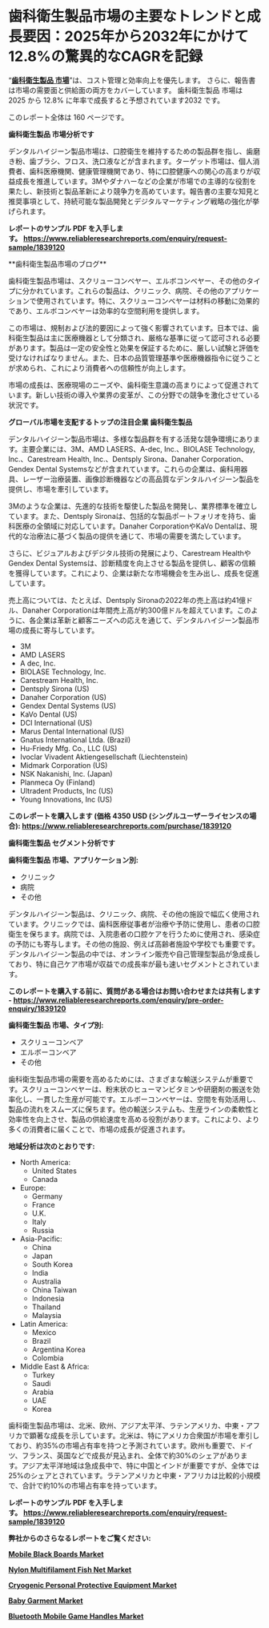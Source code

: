 <p><h1>歯科衛生製品市場の主要なトレンドと成長要因：2025年から2032年にかけて12.8%の驚異的なCAGRを記録</h1></p><p>&ldquo;<strong><a href="https://www.reliableresearchreports.com/dental-hygiene-product-r1839120?utm_campaign=107&utm_medium=9&utm_source=Github&utm_content=ia&utm_term=10022025&utm_id=dental-hygiene-product">歯科衛生製品 市場</a></strong>&rdquo;は、コスト管理と効率向上を優先します。 さらに、報告書は市場の需要面と供給面の両方をカバーしています。 歯科衛生製品 市場は 2025 から 12.8% に年率で成長すると予想されています2032 です。</p>
<p>このレポート全体は 160 ページです。</p>
<p><strong>歯科衛生製品 市場分析です</strong></p>
<p><p>デンタルハイジーン製品市場は、口腔衛生を維持するための製品群を指し、歯磨き粉、歯ブラシ、フロス、洗口液などが含まれます。ターゲット市場は、個人消費者、歯科医療機関、健康管理機関であり、特に口腔健康への関心の高まりが収益成長を推進しています。3Mやダナハーなどの企業が市場での主導的な役割を果たし、新技術と製品革新により競争力を高めています。報告書の主要な知見と推奨事項として、持続可能な製品開発とデジタルマーケティング戦略の強化が挙げられます。</p></p>
<p><strong>レポートのサンプル PDF を入手します。&nbsp;<a href="https://www.reliableresearchreports.com/enquiry/request-sample/1839120?utm_campaign=107&utm_medium=9&utm_source=Github&utm_content=ia&utm_term=10022025&utm_id=dental-hygiene-product">https://www.reliableresearchreports.com/enquiry/request-sample/1839120</a></strong></p>
<p><p>**歯科衛生製品市場のブログ**</p><p>歯科衛生製品市場は、スクリューコンベヤー、エルボコンベヤー、その他のタイプに分かれています。これらの製品は、クリニック、病院、その他のアプリケーションで使用されています。特に、スクリューコンベヤーは材料の移動に効果的であり、エルボコンベヤーは効率的な空間利用を提供します。</p><p>この市場は、規制および法的要因によって強く影響されています。日本では、歯科衛生製品は主に医療機器として分類され、厳格な基準に従って認可される必要があります。製品は一定の安全性と効果を保証するために、厳しい試験と評価を受けなければなりません。また、日本の品質管理基準や医療機器指令に従うことが求められ、これにより消費者への信頼性が向上します。</p><p>市場の成長は、医療現場のニーズや、歯科衛生意識の高まりによって促進されています。新しい技術の導入や業界の変革が、この分野での競争を激化させている状況です。</p></p>
<p><strong>グローバル市場を支配するトップの注目企業 歯科衛生製品</strong></p>
<p><p>デンタルハイジーン製品市場は、多様な製品群を有する活発な競争環境にあります。主要企業には、3M、AMD LASERS、A-dec, Inc.、BIOLASE Technology, Inc.、Carestream Health, Inc.、Dentsply Sirona、Danaher Corporation、Gendex Dental Systemsなどが含まれています。これらの企業は、歯科用器具、レーザー治療装置、画像診断機器などの高品質なデンタルハイジーン製品を提供し、市場を牽引しています。</p><p>3Mのような企業は、先進的な技術を駆使した製品を開発し、業界標準を確立しています。また、Dentsply Sironaは、包括的な製品ポートフォリオを持ち、歯科医療の全領域に対応しています。Danaher CorporationやKaVo Dentalは、現代的な治療法に基づく製品の提供を通じて、市場の需要を満たしています。</p><p>さらに、ビジュアルおよびデジタル技術の発展により、Carestream HealthやGendex Dental Systemsは、診断精度を向上させる製品を提供し、顧客の信頼を獲得しています。これにより、企業は新たな市場機会を生み出し、成長を促進しています。</p><p>売上高については、たとえば、Dentsply Sironaの2022年の売上高は約41億ドル、Danaher Corporationは年間売上高が約300億ドルを超えています。このように、各企業は革新と顧客ニーズへの応えを通じて、デンタルハイジーン製品市場の成長に寄与しています。</p></p>
<p><ul><li>3M</li><li>AMD LASERS</li><li>A dec, Inc.</li><li>BIOLASE Technology, Inc.</li><li>Carestream Health, Inc.</li><li>Dentsply Sirona (US)</li><li>Danaher Corporation (US)</li><li>Gendex Dental Systems (US)</li><li>KaVo Dental (US)</li><li>DCI International (US)</li><li>Marus Dental International (US)</li><li>Gnatus International Ltda. (Brazil)</li><li>Hu-Friedy Mfg. Co., LLC (US)</li><li>Ivoclar Vivadent Aktiengesellschaft (Liechtenstein)</li><li>Midmark Corporation (US)</li><li>NSK Nakanishi, Inc. (Japan)</li><li>Planmeca Oy (Finland)</li><li>Ultradent Products, Inc (US)</li><li>Young Innovations, Inc (US)</li></ul></p>
<p><strong>このレポートを購入します (価格 4350 USD (シングルユーザーライセンスの場合):&nbsp;<a href="https://www.reliableresearchreports.com/purchase/1839120?utm_campaign=107&utm_medium=9&utm_source=Github&utm_content=ia&utm_term=10022025&utm_id=dental-hygiene-product">https://www.reliableresearchreports.com/purchase/1839120</a></strong></p>
<p><strong>歯科衛生製品 セグメント分析です</strong></p>
<p><strong>歯科衛生製品 市場、アプリケーション別:</strong></p>
<p><ul><li>クリニック</li><li>病院</li><li>その他</li></ul></p>
<p><p>デンタルハイジーン製品は、クリニック、病院、その他の施設で幅広く使用されています。クリニックでは、歯科医療従事者が治療や予防に使用し、患者の口腔衛生を保ちます。病院では、入院患者の口腔ケアを行うために使用され、感染症の予防にも寄与します。その他の施設、例えば高齢者施設や学校でも重要です。デンタルハイジーン製品の中では、オンライン販売や自己管理型製品が急成長しており、特に自己ケア市場が収益での成長率が最も速いセグメントとされています。</p></p>
<p><strong>このレポートを購入する前に、質問がある場合はお問い合わせまたは共有します - <a href="https://www.reliableresearchreports.com/enquiry/pre-order-enquiry/1839120?utm_campaign=107&utm_medium=9&utm_source=Github&utm_content=ia&utm_term=10022025&utm_id=dental-hygiene-product">https://www.reliableresearchreports.com/enquiry/pre-order-enquiry/1839120</a></strong></p>
<p><strong>歯科衛生製品 市場、タイプ別:</strong></p>
<p><ul><li>スクリューコンベア</li><li>エルボーコンベア</li><li>その他</li></ul></p>
<p><p>歯科衛生製品市場の需要を高めるためには、さまざまな輸送システムが重要です。スクリューコンベヤーは、粉末状のヒューマンビタミンや研磨剤の搬送を効率化し、一貫した生産が可能です。エルボーコンベヤーは、空間を有効活用し、製品の流れをスムーズに保ちます。他の輸送システムも、生産ラインの柔軟性と効率性を向上させ、製品の供給速度を高める役割があります。これにより、より多くの消費者に届くことで、市場の成長が促進されます。</p></p>
<p><strong>地域分析は次のとおりです:</strong></p>
<p><ul>
    <li>
        North America:
        <ul>
            <li>United States</li>
            <li>Canada</li>
        </ul>
    </li>
    <li>
        Europe:
        <ul>
            <li>Germany</li>
            <li>France</li>
            <li>U.K.</li>
            <li>Italy</li>
            <li>Russia</li>
        </ul>
    </li>
    <li>
        Asia-Pacific:
        <ul>
            <li>China</li>
            <li>Japan</li>
            <li>South Korea</li>
            <li>India</li>
            <li>Australia</li>
            <li>China Taiwan</li>
            <li>Indonesia</li>
            <li>Thailand</li>
            <li>Malaysia</li>
        </ul>
    </li>
    <li>
        Latin America:
        <ul>
            <li>Mexico</li>
            <li>Brazil</li>
            <li>Argentina Korea</li>
            <li>Colombia</li>
        </ul>
    </li>
    <li>
        Middle East & Africa:
        <ul>
            <li>Turkey</li>
            <li>Saudi</li>
            <li>Arabia</li>
            <li>UAE</li>
            <li>Korea</li>
        </ul>
    </li>
    </ul></p>
<p><p>歯科衛生製品市場は、北米、欧州、アジア太平洋、ラテンアメリカ、中東・アフリカで顕著な成長を示しています。北米は、特にアメリカ合衆国が市場を牽引しており、約35%の市場占有率を持つと予測されています。欧州も重要で、ドイツ、フランス、英国などで成長が見込まれ、全体で約30%のシェアがあります。アジア太平洋地域は急成長中で、特に中国とインドが重要ですが、全体では25%のシェアとされています。ラテンアメリカと中東・アフリカは比較的小規模で、合計で約10%の市場占有率を持っています。</p></p>
<p><strong>レポートのサンプル PDF を入手します。&nbsp;<a href="https://www.reliableresearchreports.com/enquiry/request-sample/1839120?utm_campaign=107&utm_medium=9&utm_source=Github&utm_content=ia&utm_term=10022025&utm_id=dental-hygiene-product">https://www.reliableresearchreports.com/enquiry/request-sample/1839120</a></strong></p>
<p><strong></strong></p>
<p><strong></strong></p>
<p><strong></strong></p>
<p><strong></strong></p>
<p><strong>弊社からのさらなるレポートをご覧ください:</strong></p>
<p><strong><p><a href="https://github.com/lalolatiot/Market-Research-Report-List-1/blob/main/mobile-black-boards-market.md?utm_campaign=107&utm_medium=9&utm_source=Github&utm_content=ia&utm_term=10022025&utm_id=dental-hygiene-product">Mobile Black Boards Market</a></p><p><a href="https://github.com/ternainglin/Market-Research-Report-List-1/blob/main/nylon-multifilament-fish-net-market.md?utm_campaign=107&utm_medium=9&utm_source=Github&utm_content=ia&utm_term=10022025&utm_id=dental-hygiene-product">Nylon Multifilament Fish Net Market</a></p><p><a href="https://github.com/duscarajlha/Market-Research-Report-List-1/blob/main/cryogenic-personal-protective-equipment-market.md?utm_campaign=107&utm_medium=9&utm_source=Github&utm_content=ia&utm_term=10022025&utm_id=dental-hygiene-product">Cryogenic Personal Protective Equipment Market</a></p><p><a href="https://github.com/ariyilmelzar/Market-Research-Report-List-1/blob/main/baby-garment-market.md?utm_campaign=107&utm_medium=9&utm_source=Github&utm_content=ia&utm_term=10022025&utm_id=dental-hygiene-product">Baby Garment Market</a></p><p><a href="https://github.com/zurubting/Market-Research-Report-List-1/blob/main/bluetooth-mobile-game-handles-market.md?utm_campaign=107&utm_medium=9&utm_source=Github&utm_content=ia&utm_term=10022025&utm_id=dental-hygiene-product">Bluetooth Mobile Game Handles Market</a></p></strong></p>